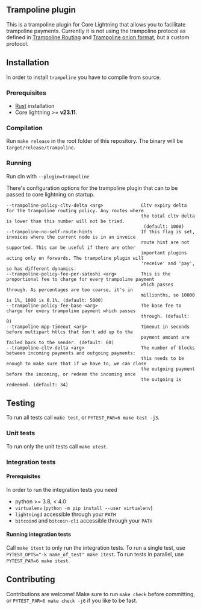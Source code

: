 ## Trampoline plugin
This is a trampoline plugin for Core Lightning that allows you to facilitate
trampoline payments. Currently it is not using the trampoline protocol as
defined in [Trampoline Routing](https://github.com/lightning/bolts/pull/829) and
[Trampoline onion format](https://github.com/lightning/bolts/pull/836), but a
custom protocol.

## Installation
In order to install `trampoline` you have to compile from source. 

### Prerequisites
- [Rust](https://www.rust-lang.org/tools/install) installation
- Core lightning >= **v23.11**.

### Compilation
Run `make release` in the root folder of this repository. The binary will be
`target/release/trampoline`.

### Running
Run cln with `--plugin=trampoline`

There's configuration options for the trampoline plugin that can to be passed
to core lightning on startup.

```
--trampoline-policy-cltv-delta <arg>              Cltv expiry delta for the trampoline routing policy. Any routes where
                                                  the total cltv delta is lower than this number will not be tried.
                                                   (default: 1008)
--trampoline-no-self-route-hints                  If this flag is set, invoices where the current node is in an invoice
                                                  route hint are not supported. This can be useful if there are other
                                                  important plugins acting only on forwards. The trampoline plugin will
                                                  'receive' and 'pay', so has different dynamics.
--trampoline-policy-fee-per-satoshi <arg>         This is the proportional fee to charge for every trampoline payment
                                                  which passes through. As percentages are too coarse, it's in
                                                  millionths, so 10000 is 1%, 1000 is 0.1%. (default: 5000)
--trampoline-policy-fee-base <arg>                The base fee to charge for every trampoline payment which passes
                                                  through. (default: 0)
--trampoline-mpp-timeout <arg>                    Timeout in seconds before multipart htlcs that don't add up to the
                                                  payment amount are failed back to the sender. (default: 60)
--trampoline-cltv-delta <arg>                     The number of blocks between incoming payments and outgoing payments:
                                                  this needs to be enough to make sure that if we have to, we can close
                                                  the outgoing payment before the incoming, or redeem the incoming once
                                                  the outgoing is redeemed. (default: 34)
```

## Testing
To run all tests call `make test`, or `PYTEST_PAR=6 make test -j3`.

### Unit tests
To run only the unit tests call `make utest`.

### Integration tests

#### Prerequisites
In order to run the integration tests you need 
- python >= 3.8, < 4.0
- `virtualenv` (`python -m pip install --user virtualenv`)
- `lightningd` accessible through your `PATH`
- `bitcoind` and `bitcoin-cli` accessible through your `PATH`

#### Running integration tests
Call `make itest` to only run the integration tests. To run a single test, use
`PYTEST_OPTS="-k name_of_test" make itest`. To run tests in parallel, use
`PYTEST_PAR=6 make itest`.

## Contributing
Contributions are welcome!
Make sure to run `make check` before committing, or 
`PYTEST_PAR=6 make check -j6` if you like to be fast.